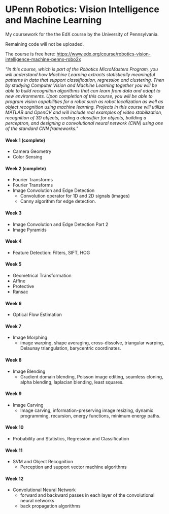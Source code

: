 # UPenn Robotics: Vision Intelligence and Machine Learning

My coursework for the the EdX course by the University of Pennsylvania.

Remaining code will not be uploaded.

The course is free here: https://www.edx.org/course/robotics-vision-intelligence-machine-pennx-robo2x

*"In this course, which is part of the Robotics MicroMasters Program, you will understand how Machine Learning extracts statistically meaningful patterns in data that support classification, regression and clustering. Then by studying Computer Vision and Machine Learning together you will be able to build recognition algorithms that can learn from data and adapt to new environments. Upon completion of this course, you will be able to program vision capabilities for a robot such as robot localization as well as object recognition using machine learning. Projects in this course will utilize MATLAB and OpenCV and will include real examples of video stabilization, recognition of 3D objects, coding a classifier for objects, building a perceptron, and designing a convolutional neural network (CNN) using one of the standard CNN frameworks."*

#### Week 1 (complete)
- Camera Geometry
- Color Sensing

#### Week 2 (complete)
- Fourier Transforms
- Fourier Transforms
- Image Convolution and Edge Detection
  - Convolution operator for 1D and 2D signals (images)
  - Canny algorithm for edge detection.

#### Week 3
- Image Convolution and Edge Detection Part 2
- Image Pyramids

#### Week 4
- Feature Detection: Filters, SIFT, HOG
​
#### Week 5
- Geometrical Transformation
- Affine
- Protective
- Ransac

#### Week 6
- Optical Flow Estimation

#### Week 7
- Image Morphing
  - image warping, shape averaging, cross-dissolve, triangular warping, Delaunay triangulation, barycentric coordinates.

#### Week 8
- Image Blending
  - Gradient domain blending, Poisson image editing, seamless cloning, alpha blending, laplacian blending, least squares.

#### Week 9
- Image Carving
  - Image carving, information-preserving image resizing, dynamic programming, recursion, energy functions, minimum energy paths.

#### Week 10
- Probability and Statistics, Regression and Classification

#### Week 11
- SVM and Object Recognition
  - Perception and support vector machine algorithms

#### Week 12
- Convolutional Neural Network
  - forward and backward passes in each layer of the convolutional neural networks
  - back propagation algorithms
